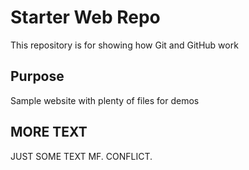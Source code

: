 # Starter Web Repo

This repository is for showing how Git and GitHub work

## Purpose

Sample website with plenty of files for demos

## MORE TEXT

JUST SOME TEXT MF. CONFLICT.
